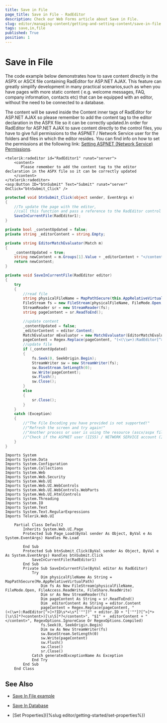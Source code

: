 ```yaml
---
title: Save in File
page_title: Save in File - RadEditor
description: Check our Web Forms article about Save in File.
slug: editor/managing-content/getting-and-setting-content/save-in-file
tags: save,in,file
published: True
position: 1
---
```


# Save in File

The code example below demonstrates how to save content directly in the ASPX or ASCX file containing RadEditor for ASP.NET AJAX. This feature can greatly simplify development in many practical scenarios,such as when you have pages with more static content ( e.g. welcome messages, FAQ, company information, contacts etc) that can be equipped with an editor, without the need to be connected to a database.

The content will be saved inside the Content inner tags of RadEditor for ASP.NET AJAX so please remember to add the content tag to the editor declaration in the ASPX file so it can be correctly updated.In order for RadEditor for ASP.NET AJAX to save content directly to the control files, you have to give full permissions to the ASPNET / Network Service user for the folders and files in which the editor resides. You can find info on how to set the permissions at the following link: [Setting ASPNET (Network Service) Permissions](https://www.telerik.com/help/aspnet-ajax/installsettingaspnetpermissions.html).

````ASP.NET
<telerik:radeditor id="RadEditor1" runat="server">
	<content>
	   Please remember to add the content tag to the editor declaration in the ASPX file so it can be correctly updated
	</content>
</telerik:radeditor>
<asp:Button ID="btnSubmit" Text="Submit" runat="server" OnClick="btnSubmit_Click" /> 
````

````C#
protected void btnSubmit_Click(object sender, EventArgs e)
{
	//To update the page with the editor,
	//call this function and pass a reference to the RadEditor control
	SaveInCurrentFile(RadEditor1);
}

private bool _contentUpdated = false;
private string _editorContent = string.Empty;

private string EditorMatchEvaluator(Match m)
{
	_contentUpdated = true;
	string newContent = m.Groups[1].Value + _editorContent + "</content>";
	return newContent;
}

private void SaveInCurrentFile(RadEditor editor)
{
	try
	{
		//read file
		string physicalFileName = MapPathSecure(this.AppRelativeVirtualPath);
		FileStream fs = new FileStream(physicalFileName, FileMode.Open, FileAccess.ReadWrite, FileShare.ReadWrite);
		StreamReader sr = new StreamReader(fs);
		string pageContent = sr.ReadToEnd();

		//update content
		_contentUpdated = false;
		_editorContent = editor.Content;
		MatchEvaluator mEvaluator = new MatchEvaluator(EditorMatchEvaluator);
		pageContent = Regex.Replace(pageContent, "(<(\\w+):RadEditor[^>]+?ID\\s*=\\s*['\"]?" + editor.ID + "['\"]?[^>]*>[\\s\\S]*?<content>)[\\s\\S]*?</content>", mEvaluator, RegexOptions.IgnoreCase | RegexOptions.Compiled);
		//update file
		if (_contentUpdated)
		{
			fs.Seek(0, SeekOrigin.Begin);
			StreamWriter sw = new StreamWriter(fs);
			sw.BaseStream.SetLength(0);
			sw.Write(pageContent);
			sw.Flush();
			sw.Close();
		}
		else
		{
			sr.Close();
		}
	}
	catch (Exception)
	{
		//"The File Encoding you have provided is not supported!"
		//"Refresh the screen and try again!"
		//"Another process or user is using the resource (ascx/aspx file) you are trying to update."
		//"Check if the ASPNET user (IIS5) / NETWORK SERVICE account (IIS6) has write privileges for this file."
	}
} 
````
````VB
Imports System
Imports System.Data
Imports System.Configuration
Imports System.Collections
Imports System.Web
Imports System.Web.Security
Imports System.Web.UI
Imports System.Web.UI.WebControls
Imports System.Web.UI.WebControls.WebParts
Imports System.Web.UI.HtmlControls
Imports System.Threading
Imports System.IO
Imports System.Text
Imports System.Text.RegularExpressions
Imports Telerik.Web.UI

	Partial Class Default2
		Inherits System.Web.UI.Page
		Protected Sub Page_Load(ByVal sender As Object, ByVal e As System.EventArgs) Handles Me.Load

		End Sub
		Protected Sub btnSubmit_Click(ByVal sender As Object, ByVal e As System.EventArgs) Handles btnSubmit.Click
			SaveInCurrentFile(RadEditor1)
		End Sub
		Private Sub SaveInCurrentFile(ByVal editor As RadEditor)
			Try
				Dim physicalFileName As String = MapPathSecure(Me.AppRelativeVirtualPath)
				Dim fs As New FileStream(physicalFileName, FileMode.Open, FileAccess.ReadWrite, FileShare.ReadWrite)
				Dim sr As New StreamReader(fs)
				Dim pageContent As String = sr.ReadToEnd()
				Dim _editorContent As String = editor.Content
				pageContent = Regex.Replace(pageContent, "(<(\w+):RadEditor[^>]+?ID\s*=\s*['""]?" + editor.ID + "['""]?[^>]*>[\s\S]*?<content>)[\s\S]*?</content>", "$1" + _editorContent + "</content>", RegexOptions.IgnoreCase Or RegexOptions.Compiled)
				fs.Seek(0, SeekOrigin.Begin)
				Dim sw As New StreamWriter(fs)
				sw.BaseStream.SetLength(0)
				sw.Write(pageContent)
				sw.Flush()
				sw.Close()
				sr.Close()
			Catch generatedExceptionName As Exception
			End Try
		End Sub
	End Class
````


## See Also

 * [Save In File example](https://demos.telerik.com/aspnet-ajax/editor/examples/saveinexternalfile/defaultcs.aspx)

 * [Save In Database](https://demos.telerik.com/aspnet-ajax/editor/examples/saveindatabase/defaultcs.aspx)

 * [Set Properties]({%slug editor/getting-started/set-properties%})
